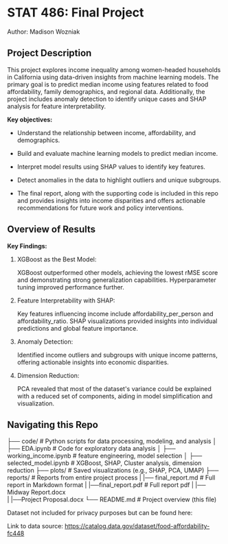 # STAT 486: Final Project

Author: Madison Wozniak

## Project Description

This project explores income inequality among women-headed households in California using data-driven insights from machine learning models. The primary goal is to predict median income using features related to food affordability, family demographics, and regional data. Additionally, the project includes anomaly detection to identify unique cases and SHAP analysis for feature interpretability.

**Key objectives:**

- Understand the relationship between income, affordability, and demographics.

- Build and evaluate machine learning models to predict median income.

- Interpret model results using SHAP values to identify key features.

- Detect anomalies in the data to highlight outliers and unique subgroups.

- The final report, along with the supporting code is included in this repo and provides insights into income disparities and offers actionable recommendations for future work and policy interventions.

## Overview of Results

**Key Findings:**

1. XGBoost as the Best Model:

    XGBoost outperformed other models, achieving the lowest rMSE score and demonstrating strong generalization capabilities.
    Hyperparameter tuning improved performance further.

2. Feature Interpretability with SHAP:

    Key features influencing income include affordability_per_person and affordability_ratio.
    SHAP visualizations provided insights into individual predictions and global feature importance.

3. Anomaly Detection:

    Identified income outliers and subgroups with unique income patterns, offering actionable insights into economic disparities.

4. Dimension Reduction:

    PCA revealed that most of the dataset's variance could be explained with a reduced set of components, aiding in model simplification and visualization.

## Navigating this Repo

├── code/                        # Python scripts for data processing, modeling, and analysis
│   ├── EDA.ipynb                # Code for exploratory data analysis
│   ├── working_income.ipynb     # feature engineering, model selection
│   ├── selected_model.ipynb     # XGBoost, SHAP, Cluster analysis, dimension reduction 
├── plots/                       # Saved visualizations (e.g., SHAP, PCA, UMAP)
├── reports/                     # Reports from entire project process
|   |── final_report.md          # Full report in Markdown format
|   |──final_report.pdf          # Full report pdf
|   |── Midway Report.docx              
|   |──Project Proposal.docx 
└── README.md                    # Project overview (this file)


Dataset not included for privacy purposes but can be found here: 

Link to data source: https://catalog.data.gov/dataset/food-affordability-fc448